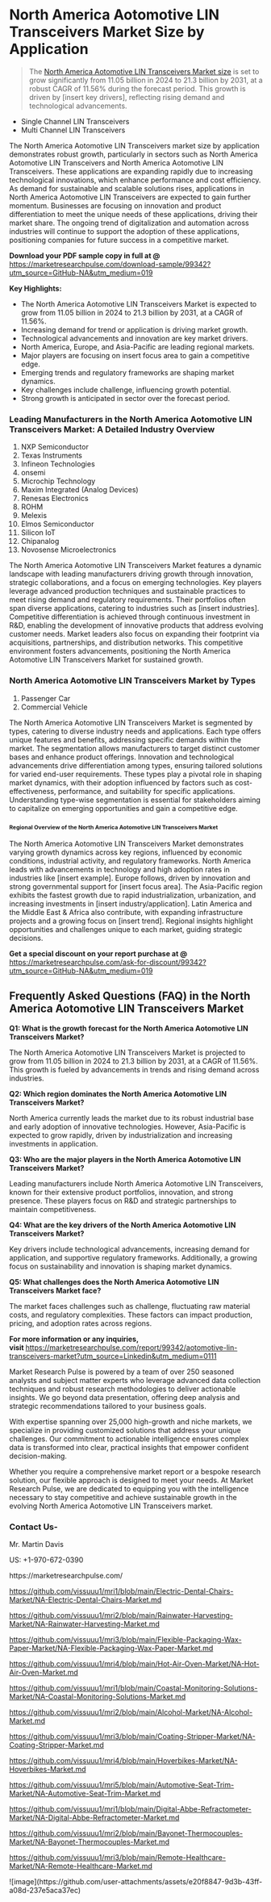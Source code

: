 <h1>North America Aotomotive LIN Transceivers Market&nbsp;Size by Application</h1><blockquote><p>The <a href="https://marketresearchpulse.com/download-sample/99342?utm_source=GitHub-NA&amp;utm_medium=019">North America Aotomotive LIN Transceivers Market size</a> is set to grow significantly from 11.05 billion in 2024 to 21.3 billion by 2031, at a robust CAGR of 11.56% during the forecast period. This growth is driven by [insert key drivers], reflecting rising demand and technological advancements.</p></blockquote><ul><li>Single Channel LIN Transceivers<li> Multi Channel LIN Transceivers</li></ul><p>The North America Aotomotive LIN Transceivers market size by application demonstrates robust growth, particularly in sectors such as North America Aotomotive LIN Transceivers and North America Aotomotive LIN Transceivers. These applications are expanding rapidly due to increasing technological innovations, which enhance performance and cost efficiency. As demand for sustainable and scalable solutions rises, applications in North America Aotomotive LIN Transceivers are expected to gain further momentum. Businesses are focusing on innovation and product differentiation to meet the unique needs of these applications, driving their market share. The ongoing trend of digitalization and automation across industries will continue to support the adoption of these applications, positioning companies for future success in a competitive market.</p><p><strong>Download your PDF sample copy in full at @ </strong><a href="https://marketresearchpulse.com/download-sample/99342?utm_source=GitHub-NA&amp;utm_medium=019">https://marketresearchpulse.com/download-sample/99342?utm_source=GitHub-NA&amp;utm_medium=019</a></p><p><strong>Key Highlights: </strong></p><ul><li>The North America Aotomotive LIN Transceivers Market is expected to grow from 11.05 billion in 2024 to 21.3 billion by 2031, at a CAGR of 11.56%.</li><li>Increasing demand for trend or application is driving market growth.</li><li>Technological advancements and innovation are key market drivers.</li><li>North America, Europe, and Asia-Pacific are leading regional markets.</li><li>Major players are focusing on insert focus area to gain a competitive edge.</li><li>Emerging trends and regulatory frameworks are shaping market dynamics.</li><li>Key challenges include challenge, influencing growth potential.</li><li>Strong growth is anticipated in sector over the forecast period.</li></ul><h3>Leading Manufacturers in the North America Aotomotive LIN Transceivers Market: A Detailed Industry Overview</h3><ol><li>NXP Semiconductor</li><li>Texas Instruments</li><li>Infineon Technologies</li><li>onsemi</li><li>Microchip Technology</li><li>Maxim Integrated (Analog Devices)</li><li>Renesas Electronics</li><li>ROHM</li><li>Melexis</li><li>Elmos Semiconductor</li><li>Silicon IoT</li><li>Chipanalog</li><li>Novosense Microelectronics</li></ol><div class="flex max-w-full flex-col flex-grow"><div class="min-h-8 text-message flex w-full flex-col items-end gap-2 whitespace-normal break-words [.text-message+&amp;]:mt-5" dir="auto" data-message-author-role="assistant" data-message-id="fd8432e4-4910-450d-b182-61b7bfb0a01f" data-message-model-slug="gpt-4o"><div class="flex w-full flex-col gap-1 empty:hidden first:pt-[3px]"><div class="markdown prose w-full break-words dark:prose-invert light"><p>The North America Aotomotive LIN Transceivers Market features a dynamic landscape with leading manufacturers driving growth through innovation, strategic collaborations, and a focus on emerging technologies. Key players leverage advanced production techniques and sustainable practices to meet rising demand and regulatory requirements. Their portfolios often span diverse applications, catering to industries such as [insert industries]. Competitive differentiation is achieved through continuous investment in R&amp;D, enabling the development of innovative products that address evolving customer needs. Market leaders also focus on expanding their footprint via acquisitions, partnerships, and distribution networks. This competitive environment fosters advancements, positioning the North America Aotomotive LIN Transceivers Market for sustained growth.</p></div></div></div></div><h3>North America Aotomotive LIN Transceivers Market by Types</h3><ol><li>Passenger Car<li> Commercial Vehicle</li></ol><div class="flex max-w-full flex-col flex-grow"><div class="min-h-8 text-message flex w-full flex-col items-end gap-2 whitespace-normal break-words [.text-message+&amp;]:mt-5" dir="auto" data-message-author-role="assistant" data-message-id="084470be-0bb7-4664-bddf-5156b4f41249" data-message-model-slug="gpt-4o-mini"><div class="flex w-full flex-col gap-1 empty:hidden first:pt-[3px]"><div class="markdown prose w-full break-words dark:prose-invert light"><p>The North America Aotomotive LIN Transceivers Market is segmented by types, catering to diverse industry needs and applications. Each type offers unique features and benefits, addressing specific demands within the market. The segmentation allows manufacturers to target distinct customer bases and enhance product offerings. Innovation and technological advancements drive differentiation among types, ensuring tailored solutions for varied end-user requirements. These types play a pivotal role in shaping market dynamics, with their adoption influenced by factors such as cost-effectiveness, performance, and suitability for specific applications. Understanding type-wise segmentation is essential for stakeholders aiming to capitalize on emerging opportunities and gain a competitive edge.</p></div></div></div></div><h3><span style="font-size: 11px;">Regional Overview of the North America Aotomotive LIN Transceivers Market</span></h3><div class="flex max-w-full flex-col flex-grow"><div class="min-h-8 text-message flex w-full flex-col items-end gap-2 whitespace-normal break-words [.text-message+&amp;]:mt-5" dir="auto" data-message-author-role="assistant" data-message-id="e9038762-ce64-4e30-91c9-9bd413514231" data-message-model-slug="gpt-4o-mini"><div class="flex w-full flex-col gap-1 empty:hidden first:pt-[3px]"><div class="markdown prose w-full break-words dark:prose-invert light"><p>The North America Aotomotive LIN Transceivers Market demonstrates varying growth dynamics across key regions, influenced by economic conditions, industrial activity, and regulatory frameworks. North America leads with advancements in technology and high adoption rates in industries like [insert example]. Europe follows, driven by innovation and strong governmental support for [insert focus area]. The Asia-Pacific region exhibits the fastest growth due to rapid industrialization, urbanization, and increasing investments in [insert industry/application]. Latin America and the Middle East &amp; Africa also contribute, with expanding infrastructure projects and a growing focus on [insert trend]. Regional insights highlight opportunities and challenges unique to each market, guiding strategic decisions.</p></div></div></div></div><p><strong>Get a special discount on your report purchase at @ </strong><a href="https://marketresearchpulse.com/ask-for-discount/99342?utm_source=GitHub-NA&amp;utm_medium=019">https://marketresearchpulse.com/ask-for-discount/99342?utm_source=GitHub-NA&amp;utm_medium=019</a></p><h2>Frequently Asked Questions (FAQ) in the North America Aotomotive LIN Transceivers Market</h2><p><strong>Q1: What is the growth forecast for the North America Aotomotive LIN Transceivers Market?</strong></p><p>The North America Aotomotive LIN Transceivers Market is projected to grow from 11.05 billion in 2024 to 21.3 billion by 2031, at a CAGR of 11.56%. This growth is fueled by advancements in trends and rising demand across industries.</p><p><strong>Q2: Which region dominates the North America Aotomotive LIN Transceivers Market?</strong></p><p>North America currently leads the market due to its robust industrial base and early adoption of innovative technologies. However, Asia-Pacific is expected to grow rapidly, driven by industrialization and increasing investments in application.</p><p><strong>Q3: Who are the major players in the North America Aotomotive LIN Transceivers Market?</strong></p><p>Leading manufacturers include North America Aotomotive LIN Transceivers, known for their extensive product portfolios, innovation, and strong presence. These players focus on R&amp;D and strategic partnerships to maintain competitiveness.</p><p><strong>Q4: What are the key drivers of the North America Aotomotive LIN Transceivers Market?</strong></p><p>Key drivers include technological advancements, increasing demand for application, and supportive regulatory frameworks. Additionally, a growing focus on sustainability and innovation is shaping market dynamics.</p><p><strong>Q5: What challenges does the North America Aotomotive LIN Transceivers Market face?</strong></p><p>The market faces challenges such as challenge, fluctuating raw material costs, and regulatory complexities. These factors can impact production, pricing, and adoption rates across regions.</p><p><strong>For more information or any inquiries, visit&nbsp;</strong><a href="https://marketresearchpulse.com/report/99342/aotomotive-lin-transceivers-market?utm_source=Linkedin&utm_medium=0111">https://marketresearchpulse.com/report/99342/aotomotive-lin-transceivers-market?utm_source=Linkedin&utm_medium=0111</a></p><p>Market Research Pulse is powered by a team of over 250 seasoned analysts and subject matter experts who leverage advanced data collection techniques and robust research methodologies to deliver actionable insights. We go beyond data presentation, offering deep analysis and strategic recommendations tailored to your business goals.</p><p>With expertise spanning over 25,000 high-growth and niche markets, we specialize in providing customized solutions that address your unique challenges. Our commitment to actionable intelligence ensures complex data is transformed into clear, practical insights that empower confident decision-making.</p><p>Whether you require a comprehensive market report or a bespoke research solution, our flexible approach is designed to meet your needs. At Market Research Pulse, we are dedicated to equipping you with the intelligence necessary to stay competitive and achieve sustainable growth in the evolving North America Aotomotive LIN Transceivers market.</p><h3><strong>Contact Us-</strong></h3><p>Mr. Martin Davis</p><p>US: +1-970-672-0390</p><p>https://marketresearchpulse.com/</p><p><a href="https://github.com/vissuuu1/mri1/blob/main/Electric-Dental-Chairs-Market/NA-Electric-Dental-Chairs-Market.md">https://github.com/vissuuu1/mri1/blob/main/Electric-Dental-Chairs-Market/NA-Electric-Dental-Chairs-Market.md</a></p><p><a href="https://github.com/vissuuu1/mri2/blob/main/Rainwater-Harvesting-Market/NA-Rainwater-Harvesting-Market.md">https://github.com/vissuuu1/mri2/blob/main/Rainwater-Harvesting-Market/NA-Rainwater-Harvesting-Market.md</a></p><p><a href="https://github.com/vissuuu1/mri3/blob/main/Flexible-Packaging-Wax-Paper-Market/NA-Flexible-Packaging-Wax-Paper-Market.md">https://github.com/vissuuu1/mri3/blob/main/Flexible-Packaging-Wax-Paper-Market/NA-Flexible-Packaging-Wax-Paper-Market.md</a></p><p><a href="https://github.com/vissuuu1/mri4/blob/main/Hot-Air-Oven-Market/NA-Hot-Air-Oven-Market.md">https://github.com/vissuuu1/mri4/blob/main/Hot-Air-Oven-Market/NA-Hot-Air-Oven-Market.md</a></p><p><a href="https://github.com/vissuuu1/mri1/blob/main/Coastal-Monitoring-Solutions-Market/NA-Coastal-Monitoring-Solutions-Market.md">https://github.com/vissuuu1/mri1/blob/main/Coastal-Monitoring-Solutions-Market/NA-Coastal-Monitoring-Solutions-Market.md</a></p><p><a href="https://github.com/vissuuu1/mri2/blob/main/Alcohol-Market/NA-Alcohol-Market.md">https://github.com/vissuuu1/mri2/blob/main/Alcohol-Market/NA-Alcohol-Market.md</a></p><p><a href="https://github.com/vissuuu1/mri3/blob/main/Coating-Stripper-Market/NA-Coating-Stripper-Market.md">https://github.com/vissuuu1/mri3/blob/main/Coating-Stripper-Market/NA-Coating-Stripper-Market.md</a></p><p><a href="https://github.com/vissuuu1/mri4/blob/main/Hoverbikes-Market/NA-Hoverbikes-Market.md">https://github.com/vissuuu1/mri4/blob/main/Hoverbikes-Market/NA-Hoverbikes-Market.md</a></p><p><a href="https://github.com/vissuuu1/mri5/blob/main/Automotive-Seat-Trim-Market/NA-Automotive-Seat-Trim-Market.md">https://github.com/vissuuu1/mri5/blob/main/Automotive-Seat-Trim-Market/NA-Automotive-Seat-Trim-Market.md</a></p><p><a href="https://github.com/vissuuu1/mri1/blob/main/Digital-Abbe-Refractometer-Market/NA-Digital-Abbe-Refractometer-Market.md">https://github.com/vissuuu1/mri1/blob/main/Digital-Abbe-Refractometer-Market/NA-Digital-Abbe-Refractometer-Market.md</a></p><p><a href="https://github.com/vissuuu1/mri2/blob/main/Bayonet-Thermocouples-Market/NA-Bayonet-Thermocouples-Market.md">https://github.com/vissuuu1/mri2/blob/main/Bayonet-Thermocouples-Market/NA-Bayonet-Thermocouples-Market.md</a></p><p><a href="https://github.com/vissuuu1/mri3/blob/main/Remote-Healthcare-Market/NA-Remote-Healthcare-Market.md">https://github.com/vissuuu1/mri3/blob/main/Remote-Healthcare-Market/NA-Remote-Healthcare-Market.md</a></p>
![image](https://github.com/user-attachments/assets/e20f8847-9d3b-43ff-a08d-237e5aca37ec)
